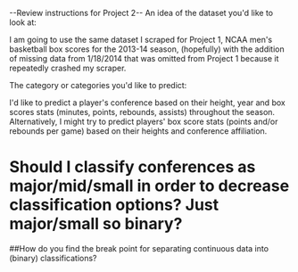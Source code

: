 --Review instructions for Project 2-- 
An idea of the dataset you'd like to look at: 

I am going to use the same dataset I scraped for Project 1, NCAA men's basketball box scores for the 2013-14 season, (hopefully) with the addition of missing data from 1/18/2014 that was omitted from Project 1 because it repeatedly crashed my scraper. 


The category or categories you'd like to predict: 

I'd like to predict a player's conference based on their height, year and box scores stats (minutes, points, rebounds, assists) throughout the season. Alternatively, I might try to predict players' box score stats (points and/or rebounds per game) based on their heights and conference affiliation.


# Should I classify conferences as major/mid/small in order to decrease classification options? Just major/small so binary?

##How do you find the break point for separating continuous data into (binary) classifications?
